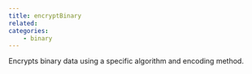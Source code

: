 ```yaml
---
title: encryptBinary
related:
categories:
    - binary
---
```


Encrypts binary data using a specific algorithm and encoding method.